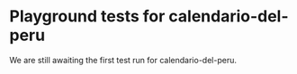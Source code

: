 # Playground tests for calendario-del-peru
We are still awaiting the first test run for calendario-del-peru.
